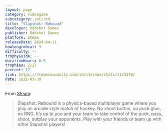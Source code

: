 ```yaml
---
layout: page
category: videogame
subcategory: retired
title: "Slapshot: Rebound"
developer: Oddshot Games
publisher: Oddshot Games
platform: Steam
releaseDate: 2024-04-11
howlongtobeat: 9
difficulty: --
trophyGuide: --
durationHours: 0.5
trophies: 2/17
percent: 12
link: https://steamcommunity.com/id/steinea/stats/1173370/
date: 2021-03-30
---
```


From [Steam](https://store.steampowered.com/app/1173370/Slapshot_Rebound/):

> Slapshot: Rebound is a physics-based multiplayer game where you play an arcade style match of hockey. No shoot button, no puck glue, no RNG. It’s up to you and your team to take control of the puck, pass, shoot, outplay your opponents. Play with your friends or team up with other Slapshot players!
